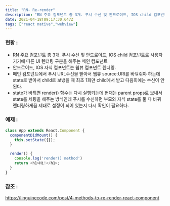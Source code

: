 ```yaml
---
title: "RN- Re-render"
description: "RN 주요 컴포넌트 총 3개. 푸시 수신 및 안드로이드, IOS child 컴포넌트로 사용자 기기에 따른 UI 렌더링 구분을 해주는 메인 컴포넌트안드로이드, IOS 자식 컴포넌트는 웹뷰 컴포넌트 렌더링. 메인 컴포넌트에서 푸시 URL수신을 받아서 웹뷰 source:UR"
date: 2021-04-18T09:17:30.647Z
tags: ["react native","webview"]
---
```

### 현황 :
- RN 주요 컴포넌트 총 3개. 푸시 수신 및 안드로이드, IOS child 컴포넌트로 사용자 기기에 따른 UI 렌더링 구분을 해주는 메인 컴포넌트
- 안드로이드, IOS 자식 컴포넌트는 웹뷰 컴포넌트 렌더링. 
- 메인 컴포넌트에서 푸시 URL수신을 받아서 웹뷰 source:URI를 바꿔줘야 하는데 state로 받아서 child로 보냈을 때 최초 1회만 child에서 받고 다음회에는 수신이 안된다. 
- state가 바뀌면 render() 함수는 다시 실행되는데 현재는 parent props로 보내서 state를 세팅을 해주는 방식인데 푸시를 수신하면 부모와 자식 state를 둘 다 바꿔 렌더링하게끔 제대로 설정이 되어 있는지 다시 확인이 필요하다. 

### 예제 :
```js
class App extends React.Component {
  componentDidMount() {
    this.setState({});
  }

  render() {
    console.log('render() method')
    return <h1>Hi!</h1>;
  }
}
```

### 참조 :
https://linguinecode.com/post/4-methods-to-re-render-react-component


